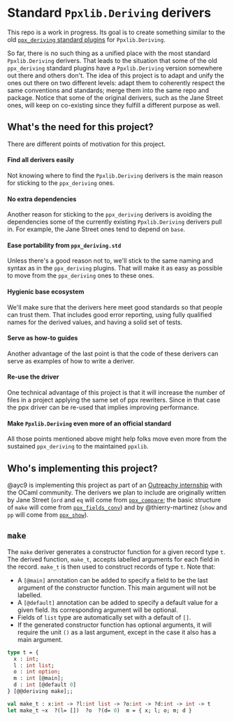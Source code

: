 # Standard `Ppxlib.Deriving` derivers

This repo is a work in progress. Its goal is to create something similar to the old [`ppx_deriving` standard plugins](https://github.com/ocaml-ppx/ppx_deriving/tree/master/src_plugins) for `Ppxlib.Deriving`.

So far, there is no such thing as a unified place with the most standard `Ppxlib.Deriving` derivers. That leads to the situation that some of the old `ppx_deriving` standard plugins have a `Ppxlib.Deriving` version somewhere out there and others don't. The idea of this project is to adapt and unify the ones out there on two different levels: adapt them to coherently respect the same conventions and standards; merge them into the same repo and package. Notice that some of the original derivers, such as the Jane Street ones, will keep on co-existing since they fulfill a different purpose as well.

## What's the need for this project?

There are different points of motivation for this project.

#### Find all derivers easily

Not knowing where to find the `Ppxlib.Deriving` derivers is the main reason for sticking to the `ppx_deriving` ones.

#### No extra dependencies

Another reason for sticking to the `ppx_deriving` derivers is avoiding the dependencies some of the currently existing `Ppxlib.Deriving` derivers pull in. For example, the Jane Street ones tend to depend on `base`.

#### Ease portability from `ppx_deriving.std`

Unless there's a good reason not to, we'll stick to the same naming and syntax as in the `ppx_deriving` plugins. That will make it as easy as possible to move from the `ppx_deriving` ones to these ones.

#### Hygienic base ecosystem

We'll make sure that the derivers here meet good standards so that people can trust them. That includes good error reporting, using fully qualified names for the derived values, and having a solid set of tests.

#### Serve as how-to guides

Another advantage of the last point is that the code of these derivers can serve as examples of how to write a deriver.

#### Re-use the driver

One technical advantage of this project is that it will increase the number of files in a project applying the same set of ppx rewriters. Since in that case the ppx driver can be re-used that implies improving performance.

#### Make `Ppxlib.Deriving` even more of an official standard

All those points mentioned above might help folks move even more from the sustained `ppx_deriving` to the maintained `ppxlib`.

## Who's implementing this project?

@ayc9 is implementing this project as part of an [Outreachy internship](https://www.outreachy.org/) with the OCaml community. The derivers we plan to include are originally written by Jane Street (`ord` and `eq` will come from [`ppx_compare`](https://github.com/janestreet/ppx_compare); the basic structure of `make` will come from [`ppx_fields_conv`](https://github.com/janestreet/ppx_fields_conv)) and by @thierry-martinez (`show` and `pp` will come from [`ppx_show`](https://github.com/thierry-martinez/ppx_show)).

## `make` 

The `make` deriver generates a constructor function for a given record type `t`. The derived function, `make_t`, accepts labelled arguments for each field in the record. `make_t` is then used to construct records of type `t`. Note that:
- A `[@main]` annotation can be added to specify a field to be the last argument of the constructor function. This main argument will not be labelled.
- A `[@default]` annotation can be added to specify a default value for a given field. Its corresponding argument will be optional. 
- Fields of `list` type are automatically set with a default of `[]`.
- If the generated constructor function has optional arguments, it will require the unit `()` as a last argument, except in the case it also has a main argument. 

``` ocaml
type t = {
  x : int;
  l : int list;
  o : int option;
  m : int [@main];
  d : int [@default 0] 
} [@@deriving make];;

val make_t : x:int -> ?l:int list -> ?o:int -> ?d:int -> int -> t
let make_t ~x  ?(l= [])  ?o  ?(d= 0)  m = { x; l; o; m; d }
```
